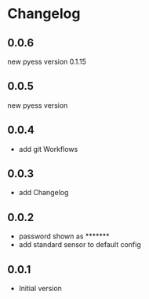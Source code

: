 # Changelog

## 0.0.6
new pyess version 0.1.15

## 0.0.5
new pyess version

## 0.0.4

- add git Workflows

## 0.0.3

- add Changelog 

## 0.0.2

- password shown as *******
- add standard sensor to default config

## 0.0.1

- Initial version
